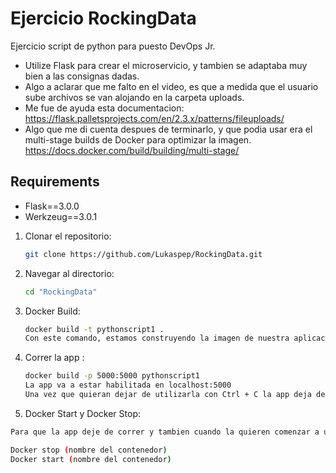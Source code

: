 # Ejercicio RockingData

Ejercicio script de python para puesto DevOps Jr. 
- Utilize Flask para crear el microservicio, y tambien se adaptaba muy bien a las consignas dadas.
- Algo a aclarar que me falto en el video, es que a medida que el usuario sube archivos se van alojando en la carpeta uploads.
- Me fue de ayuda esta documentacion: https://flask.palletsprojects.com/en/2.3.x/patterns/fileuploads/
- Algo que me di cuenta despues de terminarlo, y que podia usar era el multi-stage builds de Docker para optimizar la imagen. https://docs.docker.com/build/building/multi-stage/

## Requirements

- Flask==3.0.0
- Werkzeug==3.0.1

1. Clonar el repositorio:

   ```bash
   git clone https://github.com/Lukaspep/RockingData.git

2. Navegar al directorio:

   ```bash
   cd "RockingData"
   ```
3. Docker Build:

   ```bash
   docker build -t pythonscript1 .
   Con este comando, estamos construyendo la imagen de nuestra aplicacion, y -t le damos un nombre.
   ```
4. Correr la app :

   ```bash
   docker build -p 5000:5000 pythonscript1
   La app va a estar habilitada en localhost:5000
   Una vez que quieran dejar de utilizarla con Ctrl + C la app deja de correr (presionar mismo en la terminal).
   ```

5. Docker Start y Docker Stop:

  ```bash
  Para que la app deje de correr y tambien cuando la quieren comenzar a utilizar: 

  Docker stop (nombre del contenedor)
  Docker start (nombre del contenedor)
  ```
